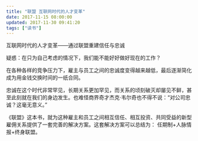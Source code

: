 ```yaml
---
title: "联盟 互联网时代的人才变革"
date: 2017-11-15 08:00:00
updated: 2017-11-30 09:41:20
tags: ["读书"]
---
```

互联网时代的人才变革——通过联盟重建信任与忠诚
  
疑惑：在只为自己考虑的情况下，我们能不能好好做好现在的工作？
  
在各种各样的竞争压力下，雇主与员工之间的忠诚度变得越来越低，最后逐渐简化成为用金钱交换时间的一纸合同。
  
忠诚在这个时代非常罕见，长期关系更加罕见，而关系的顷刻破灭却屡见不鲜，甚至此刻就在我们的身边发生。也难怪商界奇才杰克·韦尔奇也不得不说：“对公司忠诚？这毫无意义。”
  
《联盟》这本书，就为这种雇主和员工之间相互信任、相互投资、共同受益的新型雇佣关系提供了一套完善的解决方案。这套解决方案可以总结为：
 任期制+人脉情报+终身联盟。
  

